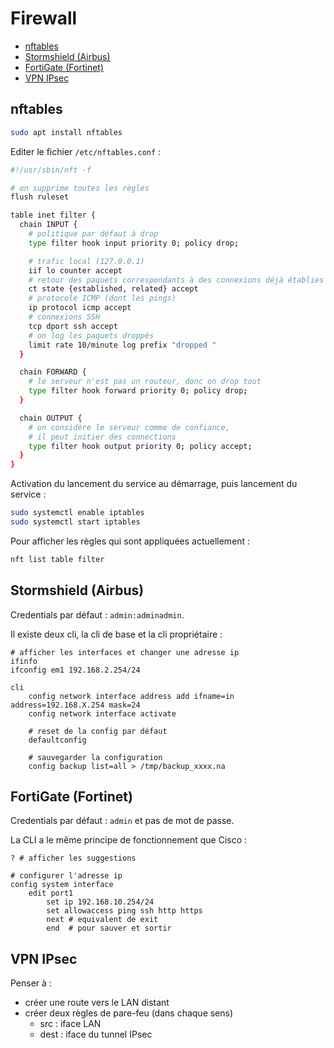 # Firewall

- [nftables](#nftables)
- [Stormshield (Airbus)](#stormshield-airbus)
- [FortiGate (Fortinet)](#fortigate-fortinet)
- [VPN IPsec](#vpn-ipsec)

## nftables

```bash
sudo apt install nftables
```

Editer le fichier `/etc/nftables.conf` :
```bash
#!/usr/sbin/nft -f

# on supprime toutes les règles
flush ruleset

table inet filter {
  chain INPUT {
    # politique par défaut à drop
    type filter hook input priority 0; policy drop;

    # trafic local (127.0.0.1)
    iif lo counter accept
    # retour des paquets correspondants à des connexions déjà établies
    ct state {established, related} accept
    # protocole ICMP (dont les pings)
    ip protocol icmp accept
    # connexions SSH
    tcp dport ssh accept
    # on log les paquets droppés
    limit rate 10/minute log prefix "dropped "
  }

  chain FORWARD {
    # le serveur n'est pas un routeur, donc on drop tout
    type filter hook forward priority 0; policy drop;
  }

  chain OUTPUT {
    # on considère le serveur comme de confiance,
    # il peut initier des connections
    type filter hook output priority 0; policy accept;
  }
}
```

Activation du lancement du service au démarrage, puis lancement du service :
```bash
sudo systemctl enable iptables
sudo systemctl start iptables
```

Pour afficher les règles qui sont appliquées actuellement :
```bash
nft list table filter
```

## Stormshield (Airbus)

Credentials par défaut : `admin:adminadmin`.

Il existe deux cli, la cli de base et la cli propriétaire :
```shell
# afficher les interfaces et changer une adresse ip
ifinfo
ifconfig em1 192.168.2.254/24

cli
    config network interface address add ifname=in address=192.168.X.254 mask=24
    config network interface activate

    # reset de la config par défaut
    defaultconfig

    # sauvegarder la configuration
    config backup list=all > /tmp/backup_xxxx.na
```

## FortiGate (Fortinet)

Credentials par défaut : `admin` et pas de mot de passe.

La CLI a le même principe de fonctionnement que Cisco :
```shell
? # afficher les suggestions

# configurer l'adresse ip
config system interface
    edit port1
        set ip 192.168.10.254/24
        set allowaccess ping ssh http https
        next # equivalent de exit
        end  # pour sauver et sortir
```

## VPN IPsec

Penser à :
- créer une route vers le LAN distant
- créer deux règles de pare-feu (dans chaque sens)
    - src : iface LAN
    - dest : iface du tunnel IPsec
